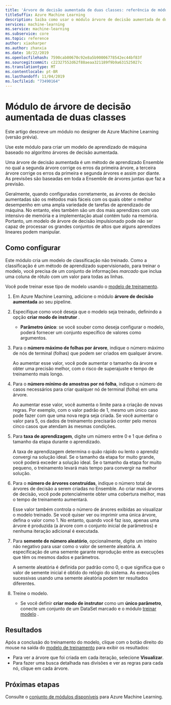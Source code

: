 ```yaml
---
title: 'Árvore de decisão aumentada de duas classes: referência de módulo'
titleSuffix: Azure Machine Learning
description: Saiba como usar o módulo árvore de decisão aumentada de duas classes no Azure Machine Learning para criar um modelo de aprendizado de máquina baseado no algoritmo árvores de decisão aumentada.
services: machine-learning
ms.service: machine-learning
ms.subservice: core
ms.topic: reference
author: xiaoharper
ms.author: zhanxia
ms.date: 10/22/2019
ms.openlocfilehash: 7590cab00670c92e8a5b90006778542ec44bf83f
ms.sourcegitcommit: c22327552d62f88aeaa321189f9b9a631525027c
ms.translationtype: MT
ms.contentlocale: pt-BR
ms.lasthandoff: 11/04/2019
ms.locfileid: "73490164"
---
```

# <a name="two-class-boosted-decision-tree-module"></a>Módulo de árvore de decisão aumentada de duas classes

Este artigo descreve um módulo no designer de Azure Machine Learning (versão prévia).

Use este módulo para criar um modelo de aprendizado de máquina baseado no algoritmo árvores de decisão aumentada. 

Uma árvore de decisão aumentada é um método de aprendizado Ensemble no qual a segunda árvore corrige os erros da primeira árvore, a terceira árvore corrige os erros da primeira e segunda árvores e assim por diante.  As previsões são baseadas em toda a Ensemble de árvores juntas que faz a previsão.
  
Geralmente, quando configuradas corretamente, as árvores de decisão aumentadas são os métodos mais fáceis com os quais obter o melhor desempenho em uma ampla variedade de tarefas de aprendizado de máquina. No entanto, eles também são um dos mais aprendizes com uso intensivo de memória e a implementação atual contém tudo na memória. Portanto, um modelo de árvore de decisão impulsionado pode não ser capaz de processar os grandes conjuntos de altos que alguns aprendizes lineares podem manipular.

## <a name="how-to-configure"></a>Como configurar

Este módulo cria um modelo de classificação não treinado. Como a classificação é um método de aprendizado supervisionado, para treinar o modelo, você precisa de um conjunto de informações *marcado* que inclua uma coluna de rótulo com um valor para todas as linhas.

Você pode treinar esse tipo de modelo usando o [modelo de treinamento](././train-model.md). 

1.  Em Azure Machine Learning, adicione o módulo **árvore de decisão aumentada** ao seu pipeline.
  
2.  Especifique como você deseja que o modelo seja treinado, definindo a opção **criar modo de instrutor** .
  
    + **Parâmetro único**: se você souber como deseja configurar o modelo, poderá fornecer um conjunto específico de valores como argumentos.
  
  
3.  Para o **número máximo de folhas por árvore**, indique o número máximo de nós de terminal (folhas) que podem ser criados em qualquer árvore.
  
     Ao aumentar esse valor, você pode aumentar o tamanho da árvore e obter uma precisão melhor, com o risco de superajuste e tempo de treinamento mais longo.
  
4.  Para o **número mínimo de amostras por nó folha**, indique o número de casos necessários para criar qualquer nó de terminal (folha) em uma árvore.  
  
     Ao aumentar esse valor, você aumenta o limite para a criação de novas regras. Por exemplo, com o valor padrão de 1, mesmo um único caso pode fazer com que uma nova regra seja criada. Se você aumentar o valor para 5, os dados de treinamento precisarão conter pelo menos cinco casos que atendam às mesmas condições.
  
5.  Para **taxa de aprendizagem**, digite um número entre 0 e 1 que defina o tamanho da etapa durante o aprendizado.  
  
     A taxa de aprendizagem determina o quão rápido ou lento o aprendiz convergi na solução ideal. Se o tamanho da etapa for muito grande, você poderá exceder a solução ideal. Se o tamanho da etapa for muito pequeno, o treinamento levará mais tempo para convergir na melhor solução.
  
6.  Para o **número de árvores construídas**, indique o número total de árvores de decisão a serem criadas no Ensemble. Ao criar mais árvores de decisão, você pode potencialmente obter uma cobertura melhor, mas o tempo de treinamento aumentará.
  
     Esse valor também controla o número de árvores exibidas ao visualizar o modelo treinado. Se você quiser ver ou imprimir uma única árvore, defina o valor como 1. No entanto, quando você faz isso, apenas uma árvore é produzida (a árvore com o conjunto inicial de parâmetros) e nenhuma iteração adicional é executada.
  
7.  Para **semente de número aleatório**, opcionalmente, digite um inteiro não negativo para usar como o valor de semente aleatória. A especificação de uma semente garante reprodução entre as execuções que têm os mesmos dados e parâmetros.  
  
     A semente aleatória é definida por padrão como 0, o que significa que o valor de semente inicial é obtido do relógio do sistema.  As execuções sucessivas usando uma semente aleatória podem ter resultados diferentes.
  

9. Treine o modelo.
  
    + Se você definir **criar modo de instrutor** como um **único parâmetro**, conecte um conjunto de um DataSet marcado e o módulo [treinar modelo](./train-model.md) .  
  
   
## <a name="results"></a>Resultados

Após a conclusão do treinamento do modelo, clique com o botão direito do mouse na saída do [modelo de treinamento](./train-model.md) para exibir os resultados:

+ Para ver a árvore que foi criada em cada iteração, selecione **Visualizar**. 
+ Para fazer uma busca detalhada nas divisões e ver as regras para cada nó, clique em cada árvore.


## <a name="next-steps"></a>Próximas etapas

Consulte o [conjunto de módulos disponíveis](module-reference.md) para Azure Machine Learning. 